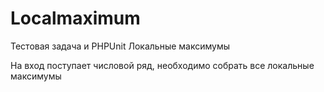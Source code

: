 # Localmaximum
Тестовая задача и PHPUnit
Локальные максимумы

На вход поступает числовой ряд, необходимо
собрать все локальные максимумы
